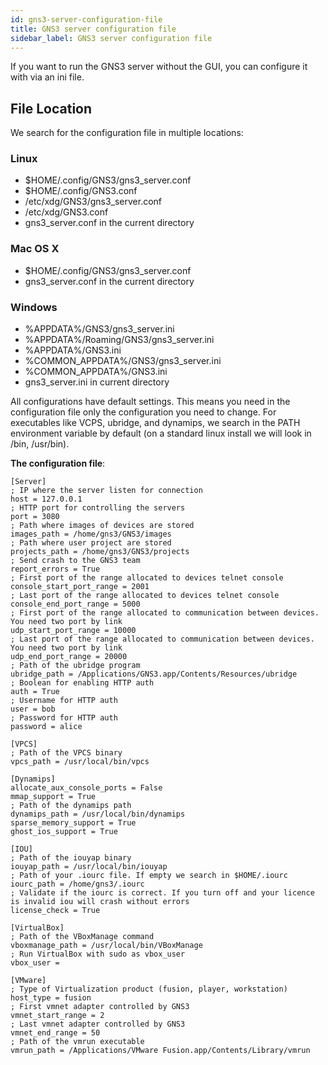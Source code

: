 ```yaml
---
id: gns3-server-configuration-file
title: GNS3 server configuration file
sidebar_label: GNS3 server configuration file
---
```


If you want to run the GNS3 server without the GUI, you can configure it with via an ini file.

## File Location
We search for the configuration file in multiple locations:

### Linux
- $HOME/.config/GNS3/gns3_server.conf
- $HOME/.config/GNS3.conf
- /etc/xdg/GNS3/gns3_server.conf
- /etc/xdg/GNS3.conf
- gns3_server.conf in the current directory

###  Mac OS X
- $HOME/.config/GNS3/gns3_server.conf
- gns3_server.conf in the current directory

###  Windows
- %APPDATA%/GNS3/gns3_server.ini
- %APPDATA%/Roaming/GNS3/gns3_server.ini
- %APPDATA%/GNS3.ini
- %COMMON_APPDATA%/GNS3/gns3_server.ini
- %COMMON_APPDATA%/GNS3.ini
- gns3_server.ini in current directory

All configurations have default settings.  This means you need in the configuration file only the configuration you need to change. For executables like VCPS, ubridge, and dynamips, we search in the PATH environment variable by default (on a standard linux install we will look in /bin, /usr/bin).

**The configuration file**:
```
[Server]
; IP where the server listen for connection
host = 127.0.0.1
; HTTP port for controlling the servers
port = 3080
; Path where images of devices are stored
images_path = /home/gns3/GNS3/images
; Path where user project are stored
projects_path = /home/gns3/GNS3/projects
; Send crash to the GNS3 team
report_errors = True
; First port of the range allocated to devices telnet console
console_start_port_range = 2001
; Last port of the range allocated to devices telnet console
console_end_port_range = 5000
; First port of the range allocated to communication between devices. You need two port by link
udp_start_port_range = 10000
; Last port of the range allocated to communication between devices. You need two port by link
udp_end_port_range = 20000
; Path of the ubridge program
ubridge_path = /Applications/GNS3.app/Contents/Resources/ubridge
; Boolean for enabling HTTP auth
auth = True
; Username for HTTP auth
user = bob
; Password for HTTP auth
password = alice

[VPCS]
; Path of the VPCS binary
vpcs_path = /usr/local/bin/vpcs

[Dynamips]
allocate_aux_console_ports = False
mmap_support = True
; Path of the dynamips path
dynamips_path = /usr/local/bin/dynamips
sparse_memory_support = True
ghost_ios_support = True

[IOU]
; Path of the iouyap binary
iouyap_path = /usr/local/bin/iouyap
; Path of your .iourc file. If empty we search in $HOME/.iourc
iourc_path = /home/gns3/.iourc
; Validate if the iourc is correct. If you turn off and your licence is invalid iou will crash without errors
license_check = True

[VirtualBox]
; Path of the VBoxManage command
vboxmanage_path = /usr/local/bin/VBoxManage
; Run VirtualBox with sudo as vbox_user
vbox_user =

[VMware]
; Type of Virtualization product (fusion, player, workstation)
host_type = fusion
; First vmnet adapter controlled by GNS3
vmnet_start_range = 2
; Last vmnet adapter controlled by GNS3
vmnet_end_range = 50
; Path of the vmrun executable
vmrun_path = /Applications/VMware Fusion.app/Contents/Library/vmrun
```
